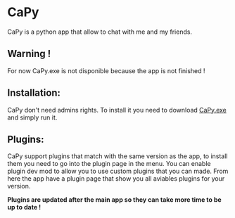# CaPy
CaPy is a python app that allow to chat with me and my friends.

## Warning !
For now CaPy.exe is not disponible because the app is not finished !

## Installation:
CaPy don't need admins rights. To install it you need to download [CaPy.exe](CaPy.exe) and simply run it.

## Plugins:
CaPy support plugins that match with the same version as the app, to install them you need to go into the plugin page in the menu.
You can enable plugin dev mod to allow you to use custom plugins that you can made.
From here the app have a plugin page that show you all aviables plugins for your version.

**Plugins are updated after the main app so they can take more time to be up to date !**
